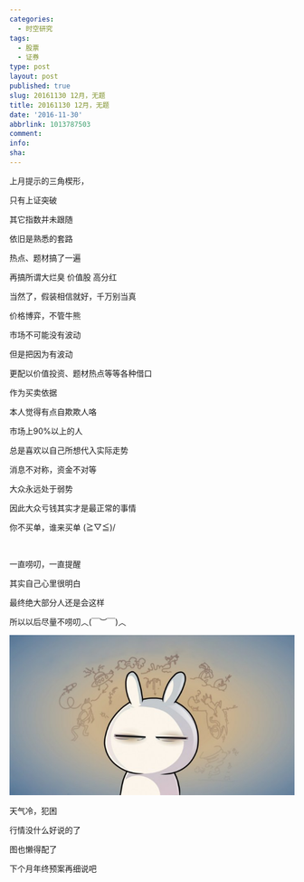 ```yaml
---
categories:
  - 时空研究
tags:
  - 股票
  - 证券
type: post
layout: post
published: true
slug: 20161130 12月，无题
title: 20161130 12月，无题
date: '2016-11-30'
abbrlink: 1013787503
comment:
info:
sha:
---
```

上月提示的三角楔形，

只有上证突破

其它指数并未跟随

依旧是熟悉的套路

​热点、题材搞了一遍

再搞​所谓大烂臭 价值股 高分红

​当然了，假装相信就好，千万别当真


价格博弈，不管牛熊

市场不可能没有波动

但是把因为有波动

更配以价值投资、题材热点等等各种借口

作为买卖依据​

本人觉得有点自欺欺人​咯


市场上90%以上的人

总是喜欢以自己所想代入实际走势​

消息不对称，资金不对等

​大众永远处于弱势

因此大众亏钱其实才是最正常的事情​

你不买单，谁来买单 \(≧▽≦)/

​

一直唠叨，一直提醒

其实自己心里很明白

最终绝大部分人还是会这样

所以以后尽量不唠叨​︿(￣︶￣)︿

![20161130-0](/images/20161130-0.jpeg)

​天气冷，犯困​

​行情没什么好说的了

图也懒得配了

下个月年终预案再细说吧
